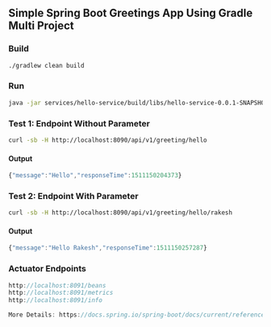 ## Simple Spring Boot Greetings App Using Gradle Multi Project

### Build
```sh
./gradlew clean build
```
### Run
```sh
java -jar services/hello-service/build/libs/hello-service-0.0.1-SNAPSHOT.jar
```
### Test 1: Endpoint Without Parameter
```sh
curl -sb -H http://localhost:8090/api/v1/greeting/hello 
```
#### Output
```javascript
{"message":"Hello","responseTime":1511150204373}
```
### Test 2: Endpoint With Parameter
```sh
curl -sb -H http://localhost:8090/api/v1/greeting/hello/rakesh 
```
#### Output
```javascript
{"message":"Hello Rakesh","responseTime":1511150257287}
```


### Actuator Endpoints
```javascript
http://localhost:8091/beans
http://localhost:8091/metrics
http://localhost:8091/info

More Details: https://docs.spring.io/spring-boot/docs/current/reference/html/production-ready-endpoints.html
```

